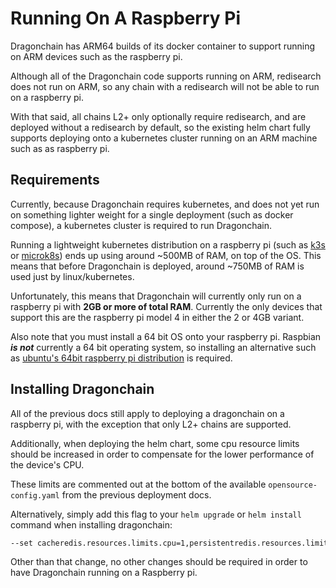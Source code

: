 # Running On A Raspberry Pi

Dragonchain has ARM64 builds of its docker container to support running on ARM
devices such as the raspberry pi.

Although all of the Dragonchain code supports running on ARM, redisearch does
not run on ARM, so any chain with a redisearch will not be able to run on a
raspberry pi.

With that said, all chains L2+ only optionally require redisearch, and are
deployed without a redisearch by default, so the existing helm chart fully
supports deploying onto a kubernetes cluster running on an ARM machine such as
as raspberry pi.

## Requirements

Currently, because Dragonchain requires kubernetes, and does not yet run on
something lighter weight for a single deployment (such as docker compose), a
kubernetes cluster is required to run Dragonchain.

Running a lightweight kubernetes distribution on a raspberry pi (such as
[k3s](https://k3s.io/) or [microk8s](https://microk8s.io/)) ends up using
around ~500MB of RAM, on top of the OS. This means that before Dragonchain is
deployed, around ~750MB of RAM is used just by linux/kubernetes.

Unfortunately, this means that Dragonchain will currently only run on a
raspberry pi with **2GB or more of total RAM**. Currently the only devices that
support this are the raspberry pi model 4 in either the 2 or 4GB variant.

Also note that you must install a 64 bit OS onto your raspberry pi. Raspbian
_**is not**_ currently a 64 bit operating system, so installing an alternative
such as
[ubuntu's 64bit raspberry pi distribution](https://ubuntu.com/download/raspberry-pi)
is required.

## Installing Dragonchain

All of the previous docs still apply to deploying a dragonchain on a raspberry
pi, with the exception that only L2+ chains are supported.

Additionally, when deploying the helm chart, some cpu resource limits should
be increased in order to compensate for the lower performance of the device's
CPU.

These limits are commented out at the bottom of the available
`opensource-config.yaml` from the previous deployment docs.

Alternatively, simply add this flag to your `helm upgrade` or `helm install`
command when installing dragonchain:

```sh
--set cacheredis.resources.limits.cpu=1,persistentredis.resources.limits.cpu=1,webserver.resources.limits.cpu=1,transactionProcessor.resources.limits.cpu=1
```

Other than that change, no other changes should be required in order to have
Dragonchain running on a Raspberry pi.

